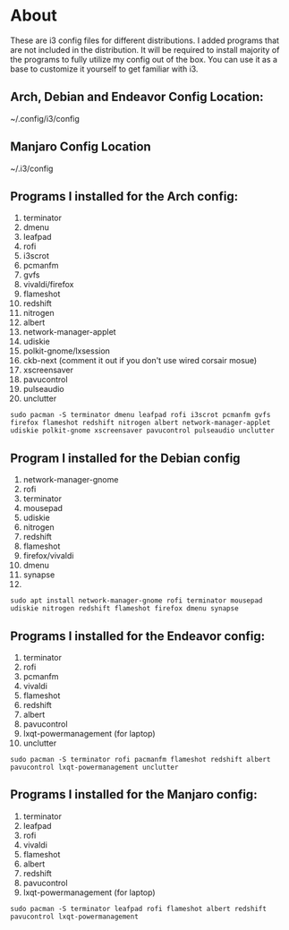 # About
These are i3 config files for different distributions. I added programs that are not included in the distribution. It will be required to install majority of the programs to fully utilize my config out of the box. You can use it as a base to customize it yourself to get familiar with i3. 

## Arch, Debian and Endeavor Config Location:
~/.config/i3/config

## Manjaro Config Location
~/.i3/config

## Programs I installed for the Arch config:
1. terminator 
2. dmenu 
3. leafpad 
4. rofi
5. i3scrot
6. pcmanfm
7. gvfs
8. vivaldi/firefox
9. flameshot
10. redshift
11. nitrogen
12. albert
13. network-manager-applet 
14. udiskie 
15. polkit-gnome/lxsession 
16. ckb-next (comment it out if you don't use wired corsair mosue) 
17. xscreensaver
18. pavucontrol
19. pulseaudio
20. unclutter

```
sudo pacman -S terminator dmenu leafpad rofi i3scrot pcmanfm gvfs firefox flameshot redshift nitrogen albert network-manager-applet udiskie polkit-gnome xscreensaver pavucontrol pulseaudio unclutter
```
## Program I installed for the Debian config
1. network-manager-gnome
2. rofi
3. terminator
4. mousepad
5. udiskie
6. nitrogen
7. redshift
9. flameshot
10. firefox/vivaldi
11. dmenu
12. synapse
13. 

```
sudo apt install network-manager-gnome rofi terminator mousepad udiskie nitrogen redshift flameshot firefox dmenu synapse
```

## Programs I installed for the Endeavor config:
1. terminator
2. rofi
3. pcmanfm
4. vivaldi
5. flameshot
6. redshift
7. albert
8. pavucontrol
9. lxqt-powermanagement (for laptop)
10. unclutter

```
sudo pacman -S terminator rofi pacmanfm flameshot redshift albert pavucontrol lxqt-powermanagement unclutter
```

## Programs I installed for the Manjaro config: 
1. terminator 
2. leafpad 
3. rofi 
4. vivaldi 
5. flameshot 
6. albert 
7. redshift
8. pavucontrol
9. lxqt-powermanagement (for laptop)

```
sudo pacman -S terminator leafpad rofi flameshot albert redshift pavucontrol lxqt-powermanagement
```
